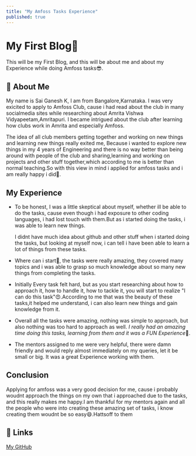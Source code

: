 ```yaml
---
title: "My Amfoss Tasks Experience"
published: true
---
```


# My First Blog🥳

This will be my First Blog, and this will be about me and about my Experience while doing Amfoss tasks😎.




## 🚀 About Me
My name is Sai Ganesh K, I am from Bangalore,Karnataka.
I was very exicited to apply to Amfoss Club, cause i had read about the club in many socialmedia sites while researching about Amrita Vishwa Vidyapeetam,Amritapuri.
I became intrigued about the club after learning how clubs work in Amrita and especially Amfoss.

The idea of all club members getting together and working on new things and learning new things really exited me, Because i wanted to explore new things in my 4 years of Engineering and there is no way better than being around with people of the club and sharing,learning and working on projects and other stuff together,which according to me is better than normal teaching.So with this view in mind i applied for amfoss tasks and i am really happy i did🤗.


## My Experience

- To be honest, I was a little skeptical about myself, whether ill be able to do the tasks, cause even though i had exposure to other coding languages, i had lost touch with them.But as i started doing the tasks, i was able to learn new things.

   I didnt have much idea about github and other stuff when i started doing the tasks, but looking at myself now, i can tell i have been able to learn a lot of things from these tasks.
- Where can i start😬, the tasks were really amazing, they covered many topics and i was able to grasp so much knowledge about so many new things from completing the tasks.
- Initially Every task felt hard, but as you start researching about how to approach it, how to handle it, how to tackle it, you will start to realize "I can do this task"😍.According to me that was the beauty of these tasks,it helped me understand, i can also learn new things and gain knowledge from it. 
- Overall all the tasks were amazing, nothing was simple to approach, but also nothing was too hard to approach as well. *I really had an amazing time doing this tasks, learning from them and it was a FUN Experience*🤪.
- The mentors assigned to me were very helpful, there were damn friendly and would reply almost immediately on my queries, let it be small or big. It was a great Experience working with them.

## Conclusion

   Applying for amfoss was a very good decision for me, cause i probably woudnt approach the things on my own that i approached due to the tasks, and this really makes me happy.I am thankful for my mentors again and all the people who were into creating these amazing set of tasks, i know creating them woudnt be so easy😄.Hattsoff to them


## 🔗 Links
[My GitHub](https://github.com/Gani-24)

